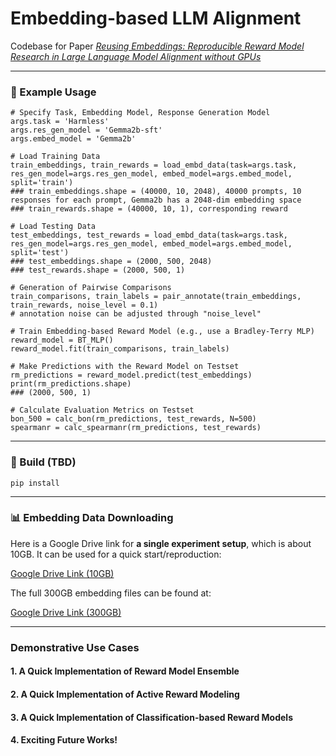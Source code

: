 # Embedding-based LLM Alignment
Codebase for Paper _[Reusing Embeddings: Reproducible Reward Model Research in Large Language Model Alignment without GPUs](https://arxiv.org/pdf/2502.04357)_


-----
### 🚀 Example Usage

```python3
# Specify Task, Embedding Model, Response Generation Model
args.task = 'Harmless'
args.res_gen_model = 'Gemma2b-sft'
args.embed_model = 'Gemma2b'

# Load Training Data
train_embeddings, train_rewards = load_embd_data(task=args.task, res_gen_model=args.res_gen_model, embed_model=args.embed_model, split='train') 
### train_embeddings.shape = (40000, 10, 2048), 40000 prompts, 10 responses for each prompt, Gemma2b has a 2048-dim embedding space
### train_rewards.shape = (40000, 10, 1), corresponding reward

# Load Testing Data
test_embeddings, test_rewards = load_embd_data(task=args.task, res_gen_model=args.res_gen_model, embed_model=args.embed_model, split='test')
### test_embeddings.shape = (2000, 500, 2048)
### test_rewards.shape = (2000, 500, 1)

# Generation of Pairwise Comparisons
train_comparisons, train_labels = pair_annotate(train_embeddings, train_rewards, noise_level = 0.1)
# annotation noise can be adjusted through "noise_level"

# Train Embedding-based Reward Model (e.g., use a Bradley-Terry MLP)
reward_model = BT_MLP()
reward_model.fit(train_comparisons, train_labels)

# Make Predictions with the Reward Model on Testset
rm_predictions = reward_model.predict(test_embeddings)
print(rm_predictions.shape) 
### (2000, 500, 1)

# Calculate Evaluation Metrics on Testset
bon_500 = calc_bon(rm_predictions, test_rewards, N=500)
spearmanr = calc_spearmanr(rm_predictions, test_rewards)
```

----
### 🔨 Build (TBD)

```python3
pip install 
```

----
### 📊 Embedding Data Downloading
Here is a Google Drive link for **a single experiment setup**, which is about 10GB. It can be used for a quick start/reproduction:

[Google Drive Link (10GB)](https://drive.google.com/drive/folders/1Op0B1jc4Zr6t6DFWyLcCulpq67CJOYsU?usp=sharing)

The full 300GB embedding files can be found at:

[Google Drive Link (300GB)](https://drive.google.com/drive/folders/1cRiwvZDxlq_5DVHBIIVYjeunse42ALMO?usp=sharing)



---
### Demonstrative Use Cases

#### 1. A Quick Implementation of Reward Model Ensemble


#### 2. A Quick Implementation of Active Reward Modeling 


#### 3. A Quick Implementation of Classification-based Reward Models


#### 4. Exciting Future Works!


